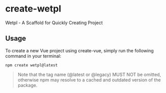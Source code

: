 # create-wetpl

Wetpl -  A Scaffold for Quickly Creating Project

## Usage

To create a new Vue project using create-vue, simply run the following command in your terminal:

```nodejs
npm create wetpl@latest
```

> Note that the tag name (@latest or @legacy) MUST NOT be omitted, otherwise npm may resolve to a cached and outdated version of the package.
